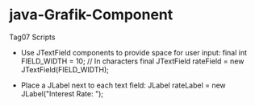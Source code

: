 java-Grafik-Component
=====================

Tag07 Scripts


+ Use JTextField components to provide space for user input: final int FIELD_WIDTH = 10; // In characters
final JTextField rateField = new JTextField(FIELD_WIDTH);

+ Place a JLabel next to each text field:
JLabel rateLabel = new JLabel("Interest Rate: ");
